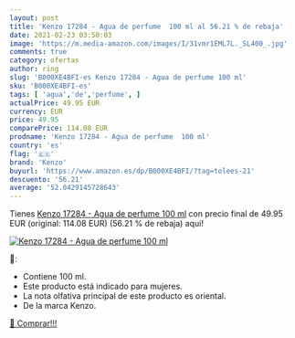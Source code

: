 ```yaml
---
layout: post
title: 'Kenzo 17284 - Agua de perfume  100 ml al 56.21 % de rebaja'
date: 2021-02-23 03:50:03
image: 'https://m.media-amazon.com/images/I/31vmr1EML7L._SL400_.jpg'
comments: true
category: ofertas
author: ring
slug: 'B000XE4BFI-es Kenzo 17284 - Agua de perfume 100 ml'
sku: 'B000XE4BFI-es'
tags: [ 'agua','de','perfume', ]
actualPrice: 49.95 EUR
currency: EUR
price: 49.95
comparePrice: 114.08 EUR
prodname: 'Kenzo 17284 - Agua de perfume  100 ml'
country: 'es'
flag: '🇪🇸'
brand: 'Kenzo'
buyurl: 'https://www.amazon.es/dp/B000XE4BFI/?tag=tolees-21'
descuento: '56.21'
average: '52.0429145728643'
---
```


Tienes [Kenzo 17284 - Agua de perfume  100 ml](https://www.amazon.es/dp/B000XE4BFI/?tag=tolees-21) con precio final de  49.95 EUR (original: 114.08 EUR) (56.21 %  de rebaja) aqui!

[![Kenzo 17284 - Agua de perfume  100 ml](https://m.media-amazon.com/images/I/31vmr1EML7L._SL400_.jpg)](https://www.amazon.es/dp/B000XE4BFI/?tag=tolees-21)

🔎:

- Contiene 100 ml.
- Este producto está indicado para mujeres.
- La nota olfativa principal de este producto es oriental.
- De la marca Kenzo.

[🛒 Comprar!!!](https://www.amazon.es/dp/B000XE4BFI/?tag=tolees-21)
